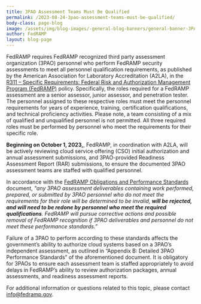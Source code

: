 ```yaml
---
title: 3PAO Assessment Teams Must Be Qualified
permalink: /2023-08-24-3pao-assessment-teams-must-be-qualified/
body-class: page-blog
image: /assets/img/blog-images/-general-blog-banners/general-banner-3PAO.png
author: FedRAMP
layout: blog-page
---
```

FedRAMP requires FedRAMP recognized third party assessment organization (3PAO) personnel who perform FedRAMP security assessments to meet all personnel qualification requirements, as published by the American Association for Laboratory Accreditation (A2LA), in the <a href="https://a2la.qualtraxcloud.com/ShowDocument.aspx?ID=5621" target="_blank" rel="noopener noreferrer">R311 – Specific Requirements: Federal Risk and Authorization Management Program (FedRAMP)</a> policy. Specifically, the roles required for a FedRAMP assessment are a senior assessor, junior assessor, and penetration tester. The personnel assigned to these respective roles must meet the personnel requirements for years of experience, training, certification qualifications, and technical proficiency activities. Please note, a team consisting of a mix of qualified and unqualified personnel is not permitted. All three required roles must be performed by personnel who meet the requirements for their specific role.

<b>Beginning on October 1, 2023,</b>, FedRAMP, in coordination with A2LA, will be actively reviewing cloud service offering (CSO) initial authorization and annual assessment submissions, and 3PAO-provided Readiness Assessment Report (RAR) submissions, to ensure the documented 3PAO assessment teams are staffed with qualified personnel. 

In accordance with the <a href="https://www.fedramp.gov/assets/resources/documents/3PAO_Obligations_and_Performance_Guide.pdf" target="_blank" rel="noopener noreferrer">FedRAMP Obligations and Performance Standards</a> document, *"any 3PAO assessment deliverables containing work performed, prepared, or submitted by 3PAO personnel who do not meet the requirements for their role will be determined to be invalid, <b>will be rejected, and will need to be redone by personnel who meet the required qualifications</b>. FedRAMP will pursue corrective actions and possible removal of FedRAMP recognition if 3PAO deliverables and personnel do not meet these performance standards.”*

Failure of a 3PAO to perform according to these standards affects the government’s ability to authorize cloud systems based on a 3PAO’s independent assessment, as outlined in “Appendix B: Detailed 3PAO Performance Standards” of the aforementioned document. It is obligatory for 3PAOs to ensure each assessment team is staffed appropriately to avoid delays in FedRAMP’s ability to review authorization packages, annual assessments, and readiness assessment reports.  

For additional information or questions related to this topic, please contact <a href="mailto:info@fedramp.gov">info@fedramp.gov</a>.
